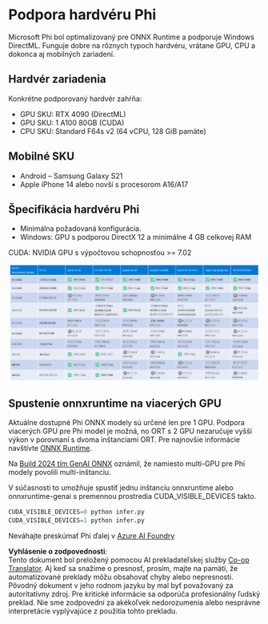 <!--
CO_OP_TRANSLATOR_METADATA:
{
  "original_hash": "8cdc17ce0f10535da30b53d23fe1a795",
  "translation_date": "2025-07-16T18:26:59+00:00",
  "source_file": "md/01.Introduction/01/01.Hardwaresupport.md",
  "language_code": "sk"
}
-->
# Podpora hardvéru Phi

Microsoft Phi bol optimalizovaný pre ONNX Runtime a podporuje Windows DirectML. Funguje dobre na rôznych typoch hardvéru, vrátane GPU, CPU a dokonca aj mobilných zariadení.

## Hardvér zariadenia  
Konkrétne podporovaný hardvér zahŕňa:

- GPU SKU: RTX 4090 (DirectML)
- GPU SKU: 1 A100 80GB (CUDA)
- CPU SKU: Standard F64s v2 (64 vCPU, 128 GiB pamäte)

## Mobilné SKU

- Android – Samsung Galaxy S21
- Apple iPhone 14 alebo novší s procesorom A16/A17

## Špecifikácia hardvéru Phi

- Minimálna požadovaná konfigurácia.
- Windows: GPU s podporou DirectX 12 a minimálne 4 GB celkovej RAM

CUDA: NVIDIA GPU s výpočtovou schopnosťou >= 7.02

![HardwareSupport](../../../../../translated_images/01.phihardware.5d51b2377cba18afc6949074542f290c56bb278dac3f4f86302aca6d80fffeb9.sk.png)

## Spustenie onnxruntime na viacerých GPU

Aktuálne dostupné Phi ONNX modely sú určené len pre 1 GPU. Podpora viacerých GPU pre Phi model je možná, no ORT s 2 GPU nezaručuje vyšší výkon v porovnaní s dvoma inštanciami ORT. Pre najnovšie informácie navštívte [ONNX Runtime](https://onnxruntime.ai/).

Na [Build 2024 tím GenAI ONNX](https://youtu.be/WLW4SE8M9i8?si=EtG04UwDvcjunyfC) oznámil, že namiesto multi-GPU pre Phi modely povolili multi-inštanciu.

V súčasnosti to umožňuje spustiť jednu inštanciu onnxruntime alebo onnxruntime-genai s premennou prostredia CUDA_VISIBLE_DEVICES takto.

```Python
CUDA_VISIBLE_DEVICES=0 python infer.py
CUDA_VISIBLE_DEVICES=1 python infer.py
```

Neváhajte preskúmať Phi ďalej v [Azure AI Foundry](https://ai.azure.com)

**Vyhlásenie o zodpovednosti**:  
Tento dokument bol preložený pomocou AI prekladateľskej služby [Co-op Translator](https://github.com/Azure/co-op-translator). Aj keď sa snažíme o presnosť, prosím, majte na pamäti, že automatizované preklady môžu obsahovať chyby alebo nepresnosti. Pôvodný dokument v jeho rodnom jazyku by mal byť považovaný za autoritatívny zdroj. Pre kritické informácie sa odporúča profesionálny ľudský preklad. Nie sme zodpovední za akékoľvek nedorozumenia alebo nesprávne interpretácie vyplývajúce z použitia tohto prekladu.